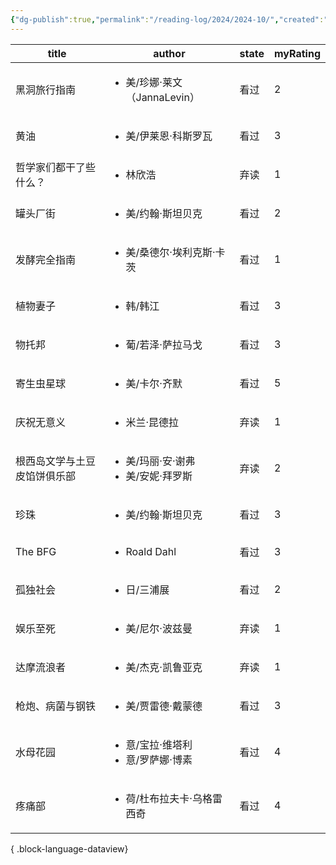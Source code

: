 ```yaml
---
{"dg-publish":true,"permalink":"/reading-log/2024/2024-10/","created":"2025-06-07T15:53:40.279+08:00"}
---
```


| title          | author                                       | state | myRating |
| -------------- | -------------------------------------------- | ----- | -------- |
| 黑洞旅行指南         | <ul><li>美/珍娜·莱文（JannaLevin）</li></ul>        | 看过    | 2        |
| 黄油             | <ul><li>美/伊莱恩·科斯罗瓦</li></ul>                 | 看过    | 3        |
| 哲学家们都干了些什么？    | <ul><li>林欣浩</li></ul>                        | 弃读    | 1        |
| 罐头厂街           | <ul><li>美/约翰·斯坦贝克</li></ul>                  | 看过    | 2        |
| 发酵完全指南         | <ul><li>美/桑德尔·埃利克斯·卡茨</li></ul>              | 看过    | 1        |
| 植物妻子           | <ul><li>韩/韩江</li></ul>                       | 看过    | 3        |
| 物托邦            | <ul><li>葡/若泽·萨拉马戈</li></ul>                  | 看过    | 3        |
| 寄生虫星球          | <ul><li>美/卡尔·齐默</li></ul>                    | 看过    | 5        |
| 庆祝无意义          | <ul><li>米兰·昆德拉</li></ul>                     | 弃读    | 1        |
| 根西岛文学与土豆皮馅饼俱乐部 | <ul><li>美/玛丽·安·谢弗</li><li>美/安妮·拜罗斯</li></ul> | 弃读    | 2        |
| 珍珠             | <ul><li>美/约翰·斯坦贝克</li></ul>                  | 看过    | 3        |
| The BFG        | <ul><li>Roald Dahl</li></ul>                 | 看过    | 3        |
| 孤独社会           | <ul><li>日/三浦展</li></ul>                      | 看过    | 2        |
| 娱乐至死           | <ul><li>美/尼尔·波兹曼</li></ul>                   | 弃读    | 1        |
| 达摩流浪者          | <ul><li>美/杰克·凯鲁亚克</li></ul>                  | 弃读    | 1        |
| 枪炮、病菌与钢铁       | <ul><li>美/贾雷德·戴蒙德</li></ul>                  | 看过    | 3        |
| 水母花园           | <ul><li>意/宝拉·维塔利</li><li>意/罗萨娜·博素</li></ul>  | 看过    | 4        |
| 疼痛部            | <ul><li>荷/杜布拉夫卡·乌格雷西奇</li></ul>              | 看过    | 4        |

{ .block-language-dataview}